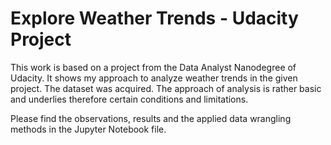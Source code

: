 # Explore Weather Trends - Udacity Project
This work is based on a project from the Data Analyst Nanodegree of Udacity. It shows my approach to analyze weather trends in the given project. The dataset was acquired. The approach of analysis is rather basic and underlies therefore certain conditions and limitations.

Please find the observations, results and the applied data wrangling methods in the Jupyter Notebook file.
